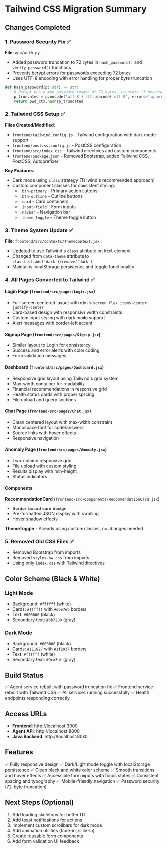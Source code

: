 # Tailwind CSS Migration Summary

## Changes Completed

### 1. Password Security Fix ✅
**File**: `app/auth.py`
- Added password truncation to 72 bytes in `hash_password()` and `verify_password()` functions
- Prevents bcrypt errors for passwords exceeding 72 bytes
- Uses UTF-8 encoding with error handling for proper byte truncation

```python
def hash_password(p: str) -> str:
    # Bcrypt has a max password length of 72 bytes, truncate if necessary
    p_truncated = p.encode('utf-8')[:72].decode('utf-8', errors='ignore')
    return pwd_ctx.hash(p_truncated)
```

### 2. Tailwind CSS Setup ✅
**Files Created/Modified**:
- `frontend/tailwind.config.js` - Tailwind configuration with dark mode support
- `frontend/postcss.config.js` - PostCSS configuration
- `frontend/src/index.css` - Tailwind directives and custom components
- `frontend/package.json` - Removed Bootstrap, added Tailwind CSS, PostCSS, Autoprefixer

**Key Features**:
- Dark mode using `class` strategy (Tailwind's recommended approach)
- Custom component classes for consistent styling:
  - `.btn-primary` - Primary action buttons
  - `.btn-outline` - Outline buttons
  - `.card` - Card containers
  - `.input-field` - Form inputs
  - `.navbar` - Navigation bar
  - `.theme-toggle` - Theme toggle button

### 3. Theme System Update ✅
**File**: `frontend/src/contexts/ThemeContext.jsx`
- Updated to use Tailwind's `class` attribute on `html` element
- Changed from `data-theme` attribute to `classList.add('dark')/remove('dark')`
- Maintains localStorage persistence and toggle functionality

### 4. All Pages Converted to Tailwind ✅

#### Login Page (`frontend/src/pages/Login.jsx`)
- Full-screen centered layout with `min-h-screen flex items-center justify-center`
- Card-based design with responsive width constraints
- Custom input styling with dark mode support
- Alert messages with border-left accent

#### Signup Page (`frontend/src/pages/Signup.jsx`)
- Similar layout to Login for consistency
- Success and error alerts with color coding
- Form validation messages

#### Dashboard (`frontend/src/pages/Dashboard.jsx`)
- Responsive grid layout using Tailwind's grid system
- Max-width container for readability
- Financial recommendations in responsive grid
- Health status cards with proper spacing
- File upload and query sections

#### Chat Page (`frontend/src/pages/Chat.jsx`)
- Clean centered layout with max-width constraint
- Monospace font for code/answers
- Source links with hover effects
- Responsive navigation

#### Anomaly Page (`frontend/src/pages/Anomaly.jsx`)
- Two-column responsive grid
- File upload with custom styling
- Results display with min-height
- Status indicators

#### Components
**RecommendationCard** (`frontend/src/components/RecommendationCard.jsx`)
- Border-based card design
- Pre-formatted JSON display with scrolling
- Hover shadow effects

**ThemeToggle** - Already using custom classes, no changes needed

### 5. Removed Old CSS Files ✅
- Removed Bootstrap from imports
- Removed `styles-bw.css` from imports
- Using only `index.css` with Tailwind directives

## Color Scheme (Black & White)

### Light Mode
- Background: `#ffffff` (white)
- Cards: `#ffffff` with `#e5e7eb` borders
- Text: `#000000` (black)
- Secondary text: `#6b7280` (gray)

### Dark Mode
- Background: `#000000` (black)
- Cards: `#111827` with `#1f2937` borders
- Text: `#ffffff` (white)
- Secondary text: `#9ca3af` (gray)

## Build Status
✅ Agent service rebuilt with password truncation fix
✅ Frontend service rebuilt with Tailwind CSS
✅ All services running successfully
✅ Health endpoints responding correctly

## Access URLs
- **Frontend**: http://localhost:3000
- **Agent API**: http://localhost:8000
- **Java Backend**: http://localhost:8080

## Features
✅ Fully responsive design
✅ Dark/Light mode toggle with localStorage persistence
✅ Clean black and white color scheme
✅ Smooth transitions and hover effects
✅ Accessible form inputs with focus states
✅ Consistent spacing and typography
✅ Mobile-friendly navigation
✅ Password security (72-byte truncation)

## Next Steps (Optional)
1. Add loading skeletons for better UX
2. Add toast notifications for actions
3. Implement custom scrollbars for dark mode
4. Add animation utilities (fade-in, slide-in)
5. Create reusable form components
6. Add form validation UI feedback
